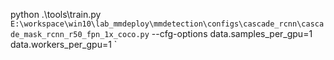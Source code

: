 python .\tools\train.py `
E:\workspace\win10\lab_mmdeploy\mmdetection\configs\cascade_rcnn\cascade_mask_rcnn_r50_fpn_1x_coco.py `
--cfg-options data.samples_per_gpu=1 data.workers_per_gpu=1 `
